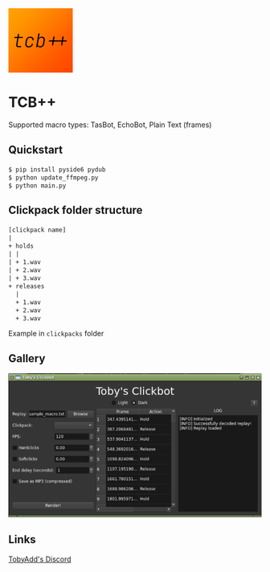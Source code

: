 
<img alt="logo" src="assets/tcb-col.png" height="128" width="128">

# TCB++
Supported macro types: TasBot, EchoBot, Plain Text (frames)

## Quickstart
```shell
$ pip install pyside6 pydub
$ python update_ffmpeg.py
$ python main.py
```
## Clickpack folder structure
```
[clickpack name]
| 
+ holds
| |
| + 1.wav
| + 2.wav
| + 3.wav
+ releases
  |
  + 1.wav
  + 2.wav
  + 3.wav
```
Example in `clickpacks` folder

## Gallery
![sc1](screenshot1.png)

## Links
[TobyAdd's Discord](https://discord.com/invite/mQHXzG72vU)
